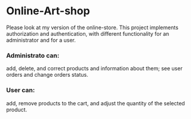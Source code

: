 # Online-Art-shop
Please look at my version of the online-store. This project implements authorization and authentication, with different functionality for an administrator and for a user. 

### Administrato can:
add, delete, and correct products and information about them;
see user orders and change orders status.

### User can:
add, remove products to the cart, and adjust the quantity of the selected product.


